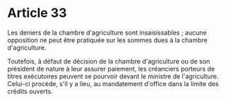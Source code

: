 # Article 33

Les deniers de la chambre d'agriculture sont insaisissables ; aucune opposition ne peut être pratiquée sur les sommes dues à la chambre d'agriculture.

Toutefois, à défaut de décision de la chambre d'agriculture ou de son président de nature à leur assurer paiement, les créanciers porteurs de titres exécutoires peuvent se pourvoir devant le ministre de l'agriculture. Celui-ci procède, s'il y a lieu, au mandatement d'office dans la limite des crédits ouverts.
